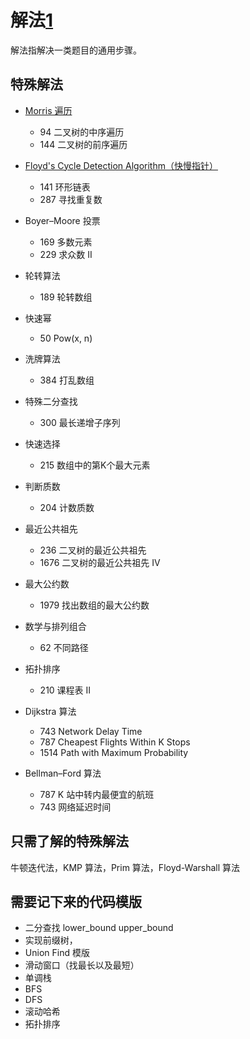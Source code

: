 # 解法[1]
解法指解决一类题目的通用步骤。

## 特殊解法

* [Morris 遍历​](./morrisTraveral.md)
    * 94 二叉树的中序遍历
    * 144 二叉树的前序遍历

* [Floyd's Cycle Detection Algorithm（快慢指针）​](./FloydCycleDetection.md)
    * 141 环形链表
    * 287 寻找重复数
* Boyer–Moore 投票​
    * 169 多数元素
    * 229 求众数 II
* 轮转算法​
    * 189 轮转数组
* 快速幂​
    * 50 Pow(x, n)
* 洗牌算法​
    * 384 打乱数组
* 特殊二分查找​
    * 300 最长递增子序列
* 快速选择​
    * 215 数组中的第K个最大元素
* 判断质数​
    * 204 计数质数
* 最近公共祖先​
    * 236 二叉树的最近公共祖先
    * 1676 二叉树的最近公共祖先 IV
* 最大公约数​
    * 1979 找出数组的最大公约数
* 数学与排列组合​
    * 62 不同路径
* 拓扑排序​
    * 210 课程表 II
* Dijkstra 算法​
    * 743 Network Delay Time
    * 787 Cheapest Flights Within K Stops
    * 1514 Path with Maximum Probability
* Bellman–Ford 算法​
    * 787 K 站中转内最便宜的航班
    * 743 网络延迟时间

## 只需了解的特殊解法
牛顿迭代法，KMP 算法，Prim 算法，Floyd-Warshall 算法


## 需要记下来的代码模版
* 二分查找 lower_bound upper_bound
* 实现前缀树，
* Union Find 模版
* 滑动窗口（找最长以及最短）
* 单调栈
* BFS
* DFS
* 滚动哈希
* 拓扑排序

[1]: https://interview-science.org/%E7%AE%97%E6%B3%95%E6%8C%87%E5%8D%97/%E5%85%B6%E4%BB%96%E5%86%85%E5%AE%B9